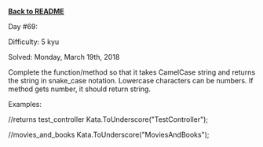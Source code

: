 ﻿<a href=https://github.com/hlais/Kata---a---Day><b>Back to README</b><a>

Day #69: 

Difficulty: 5 kyu

Solved: Monday, March 19th, 2018

Complete the function/method so that it takes CamelCase string and returns the string in snake_case notation. Lowercase characters can be numbers. If method gets number, it should return string.

Examples:

//returns test_controller
Kata.ToUnderscore("TestController");

//movies_and_books
Kata.ToUnderscore("MoviesAndBooks");
